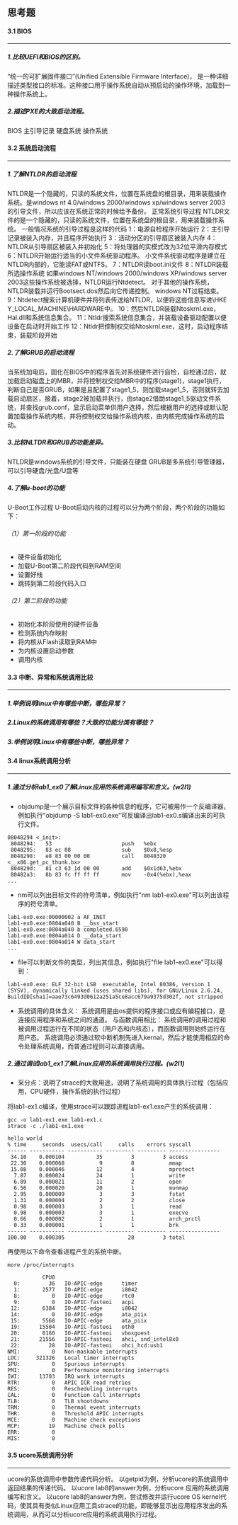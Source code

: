 ## 思考题

#### 3.1 BIOS
---
##### 1.比较UEFI和BIOS的区别。
“统一的可扩展固件接口”(Unified Extensible Firmware Interface)， 是一种详细描述类型接口的标准。这种接口用于操作系统自动从预启动的操作环境，加载到一种操作系统上。

##### 2.描述PXE的大致启动流程。
BIOS
主引导记录
硬盘系统
操作系统

#### 3.2 系统启动流程
---
##### 1.了解NTLDR的启动流程

NTLDR是一个隐藏的，只读的系统文件，位置在系统盘的根目录，用来装载操作系统。是windows nt 4.0/windows 2000/windows xp/windows server 2003的引导文件，所以应该在系统正常的时候给予备份。
正常系统引导过程
NTLDR文件的是一个隐藏的，只读的系统文件，位置在系统盘的根目录，用来装载操作系统。
一般情况系统的引导过程是这样的代码
1：电源自检程序开始运行
2：主引导记录被装入内存，并且程序开始执行
3：活动分区的引导扇区被装入内存
4：NTLDR从引导扇区被装入并初始化
5：将处理器的实模式改为32位平滑内存模式
6：NTLDR开始运行适当的小文件系统驱动程序。
小文件系统驱动程序是建立在NTLDR内部的，它能读FAT或NTFS。
7：NTLDR读boot.ini文件
8：NTLDR装载所选操作系统
如果windows NT/windows 2000/windows XP/windows server 2003这些操作系统被选择，NTLDR运行Ntdetect。
对于其他的操作系统，NTLDR装载并运行Bootsect.dos然后向它传递控制。
windows NT过程结束。
9：Ntdetect搜索计算机硬件并将列表传送给NTLDR，以便将这些信息写进\\HKE Y_LOCAL_MACHINE\HARDWARE中。
10：然后NTLDR装载Ntoskrnl.exe，Hal.dll和系统信息集合。
11：Ntldr搜索系统信息集合，并装载设备驱动配置以便设备在启动时开始工作
12：Ntldr把控制权交给Ntoskrnl.exe，这时，启动程序结束，装载阶段开始


##### 2.了解GRUB的启动流程
当系统加电后，固化在BIOS中的程序首先对系统硬件进行自检，自检通过后，就加载启动磁盘上的MBR，并将控制权交给MBR中的程序(stage1)，stage1执行，判断自己是否GRUB，如果是且配置了stage1_5，则加载stage1_5，否则就转去加载启动扇区，接着，stage2被加载并执行，由stage2借助stage1_5驱动文件系统，并查找grub.conf，显示启动菜单供用户选择，然后根据用户的选择或默认配置加载操作系统内核，并将控制权交给操作系统内核，由内核完成操作系统的启动。

##### 3.比较NLTDR和GRUB的功能差异。
NTLDR是windows系统的引导文件，只能装在硬盘
GRUB是多系统引导管理器，可以引导硬盘/光盘/U盘等


##### 4.了解u-boot的功能
U-Boot工作过程
U-Boot启动内核的过程可以分为两个阶段，两个阶段的功能如下：
###### （1）第一阶段的功能
* 硬件设备初始化
* 加载U-Boot第二阶段代码到RAM空间
* 设置好栈
* 跳转到第二阶段代码入口


###### （2）第二阶段的功能
* 初始化本阶段使用的硬件设备
* 检测系统内存映射
* 将内核从Flash读取到RAM中
* 为内核设置启动参数
* 调用内核

#### 3.3 中断、异常和系统调用比较
---
##### 1.举例说明linux中有哪些中断，哪些异常？

##### 2.Linux的系统调用有哪些？大致的功能分类有哪些？

##### 3.举例说明Linux中有哪些中断，哪些异常？

#### 3.4 linux系统调用分析
---

##### 1.通过分析lab1_ex0了解Linux应用的系统调用编写和含义。(w2l1)

* objdump是一个展示目标文件的各种信息的程序，它可被用作一个反编译器，例如执行"objdump -S lab1-ex0.exe"可反编译出lab1-ex0.s编译出来的可执行文件。
```
08048294 <_init>:
 8048294:	53                   	push   %ebx
 8048295:	83 ec 08             	sub    $0x8,%esp
 8048298:	e8 83 00 00 00       	call   8048320 <__x86.get_pc_thunk.bx>
 804829d:	81 c3 63 1d 00 00    	add    $0x1d63,%ebx
 80482a3:	8b 83 fc ff ff ff    	mov    -0x4(%ebx),%eax
...
```

* nm可以列出目标文件的符号清单，例如执行"nm lab1-ex0.exe"可以列出该程序的符号清单。
```
lab1-ex0.exe:00000002 a AF_INET
lab1-ex0.exe:0804a040 B __bss_start
lab1-ex0.exe:0804a040 b completed.6590
lab1-ex0.exe:0804a014 D __data_start
lab1-ex0.exe:0804a014 W data_start
...
```
* file可以判断文件的类型，列出其信息，例如执行"file lab1-ex0.exe"可以得到：
```
lab1-ex0.exe: ELF 32-bit LSB  executable, Intel 80386, version 1 (SYSV), dynamically linked (uses shared libs), for GNU/Linux 2.6.24, BuildID[sha1]=aae73c6493d0612a251a5ce8acc679a9375d302f, not stripped
```

* 系统调用的具体含义：
系统调用是由os提供的程序接口或应有编程接口，是连接应用程序和系统之间的通道。
与函数调用相比：
系统调用的调用过程和被调用过程运行在不同的状态（用户态和内核态），而函数调用则始终运行在用户态。
系统调用必须通过软中断机制先进入kernal，然后才能使用相应的命令处理系统调用，而普通过程则可以直接调用。

##### 2.通过调试lab1_ex1了解Linux应用的系统调用执行过程。(w2l1)

+ 采分点：说明了strace的大致用途，说明了系统调用的具体执行过程（包括应用，CPU硬件，操作系统的执行过程）

将lab1-ex1.c编译，使用strace可以跟踪进程lab1-ex1.exe产生的系统调用：
```
gcc -o lab1-ex1.exe lab1-ex1.c
strace -c ./lab1-ex1.exe
```
```
hello world
% time     seconds  usecs/call     calls    errors syscall
------ ----------- ----------- --------- --------- ----------------
 34.10    0.000104          35         3         3 access
 22.30    0.000068           9         8           mmap
 15.08    0.000046          12         4           mprotect
  7.87    0.000024          24         1           write
  6.89    0.000021          11         2           open
  6.56    0.000020          20         1           munmap
  2.95    0.000009           3         3           fstat
  1.31    0.000004           2         2           close
  0.98    0.000003           3         1           read
  0.98    0.000003           3         1           execve
  0.66    0.000002           2         1           arch_prctl
  0.33    0.000001           1         1           brk
------ ----------- ----------- --------- --------- ----------------
100.00    0.000305                    28         3 total
```
再使用以下命令查看进程产生的系统中断。
```
more /proc/interrupts
```
```
           CPU0       
  0:         36   IO-APIC-edge      timer
  1:       2577   IO-APIC-edge      i8042
  8:          0   IO-APIC-edge      rtc0
  9:          0   IO-APIC-fasteoi   acpi
 12:       6384   IO-APIC-edge      i8042
 14:          0   IO-APIC-edge      ata_piix
 15:       5568   IO-APIC-edge      ata_piix
 19:      15504   IO-APIC-fasteoi   eth0
 20:       8160   IO-APIC-fasteoi   vboxguest
 21:      21556   IO-APIC-fasteoi   ahci, snd_intel8x0
 22:         28   IO-APIC-fasteoi   ohci_hcd:usb1
NMI:          0   Non-maskable interrupts
LOC:     321326   Local timer interrupts
SPU:          0   Spurious interrupts
PMI:          0   Performance monitoring interrupts
IWI:      13703   IRQ work interrupts
RTR:          0   APIC ICR read retries
RES:          0   Rescheduling interrupts
CAL:          0   Function call interrupts
TLB:          0   TLB shootdowns
TRM:          0   Thermal event interrupts
THR:          0   Threshold APIC interrupts
MCE:          0   Machine check exceptions
MCP:         19   Machine check polls
ERR:          0
MIS:          0
```

#### 3.5 ucore系统调用分析
---

ucore的系统调用中参数传递代码分析。
以getpid为例，分析ucore的系统调用中返回结果的传递代码。
以ucore lab8的answer为例，分析ucore 应用的系统调用编写和含义。
以ucore lab8的answer为例，尝试修改并运行ucore OS kernel代码，使其具有类似Linux应用工具strace的功能，即能够显示出应用程序发出的系统调用，从而可以分析ucore应用的系统调用执行过程。


